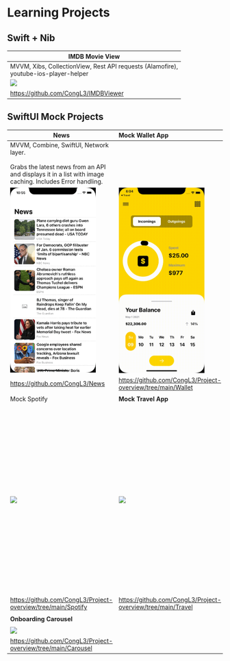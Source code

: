 # Learning Projects

## Swift + Nib

| **IMDB Movie View**                                          |
| ------------------------------------------------------------ |
| MVVM, Xibs, CollectionView, Rest API requests (Alamofire),<br /> youtube-ios-player-helper |
| <img src="./Gifs/IMDBApp.gif" width="200">                   |
| https://github.com/CongL3/IMDBViewer                         |

## SwiftUI Mock Projects  

| News                                                         | Mock Wallet App                                             | **Instagram** Clone                                         |
| ------------------------------------------------------------ | :---------------------------------------------------------- | ----------------------------------------------------------- |
| MVVM, Combine, SwiftUI, Network layer.<br /><br />Grabs the latest news from an API and displays it in a list with image caching. Includes Error handling. |                                                             |                                                             |
| <img src="/Gifs/news.gif" width="200">                       | <img src="./Gifs/wallet-big-screen1.gif" width="200">       | <img src="./Gifs/instagram1.gif" width="200">               |
| https://github.com/CongL3/News                               | https://github.com/CongL3/Project-overview/tree/main/Wallet | https://github.com/CongL3/InstagramClone                    |
|                                                              |                                                             |                                                             |
| Mock Spotify                                                 | **Mock Travel App**                                         | ***Mock NatGeo app***                                       |
|                                                              |                                                             |                                                             |
| <img src="./Gifs/spotify.gif" width="200">                   | <img src="/Gifs/travel.gif" width="200">                    | <img src="/Screenshots/NatGeo.png" width="200">             |
| https://github.com/CongL3/Project-overview/tree/main/Spotify | https://github.com/CongL3/Project-overview/tree/main/Travel | https://github.com/CongL3/Project-overview/tree/main/NationalGeo |
|                                                              |                                                             |                                                             |
| **Onboarding Carousel**                                      |                                                             |                                                             |
|                                                              |                                                             |                                                             |
| <img src="/Gifs/carousel.gif" width="200">                   |                                                             |                                                             |
| https://github.com/CongL3/Project-overview/tree/main/Carousel |                                                             |                                                             |

